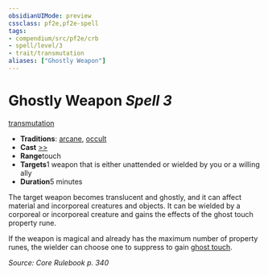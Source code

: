```yaml
---
obsidianUIMode: preview
cssclass: pf2e,pf2e-spell
tags:
- compendium/src/pf2e/crb
- spell/level/3
- trait/transmutation
aliases: ["Ghostly Weapon"]
---
```

# Ghostly Weapon *Spell 3*   
[transmutation](/rules/traits/transmutation.md)  

- **Traditions**: [arcane](/rules/traits/arcane.md), [occult](/rules/traits/occult.md)
- **Cast** [>>](/rules/core-rulebook/chapter-9-playing-the-game.md#Actions "Two-Action") 
- **Range**touch
- **Targets**1 weapon that is either unattended or wielded by you or a willing ally
- **Duration**5 minutes

The target weapon becomes translucent and ghostly, and it can affect material and incorporeal creatures and objects. It can be wielded by a corporeal or incorporeal creature and gains the effects of the ghost touch property rune.

If the weapon is magical and already has the maximum number of property runes, the wielder can choose one to suppress to gain [ghost touch](/compendium/equipment/items/ghost-touch.md).

*Source: Core Rulebook p. 340*